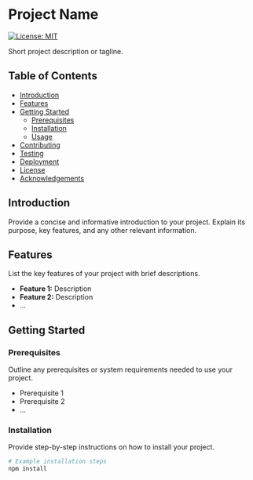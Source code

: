 <!-- # Belly-Button-Challenge
This interactive dashboard is deployed to GitHub Pages and is accessible via the link [here](https://olufemi-olarewaju.github.io/belly-button-challenge/)

## Acknowledgements
```bash
# Example -->

# Project Name

[![License: MIT](https://img.shields.io/badge/License-MIT-yellow.svg)](LICENSE)

Short project description or tagline.

## Table of Contents
- [Introduction](#introduction)
- [Features](#features)
- [Getting Started](#getting-started)
  - [Prerequisites](#prerequisites)
  - [Installation](#installation)
  - [Usage](#usage)
- [Contributing](#contributing)
- [Testing](#testing)
- [Deployment](#deployment)
- [License](#license)
- [Acknowledgements](#acknowledgements)

## Introduction

Provide a concise and informative introduction to your project. Explain its purpose, key features, and any other relevant information.

## Features

List the key features of your project with brief descriptions.

- **Feature 1:** Description
- **Feature 2:** Description
- ...

## Getting Started

### Prerequisites

Outline any prerequisites or system requirements needed to use your project.

- Prerequisite 1
- Prerequisite 2
- ...

### Installation

Provide step-by-step instructions on how to install your project.

```bash
# Example installation steps
npm install
